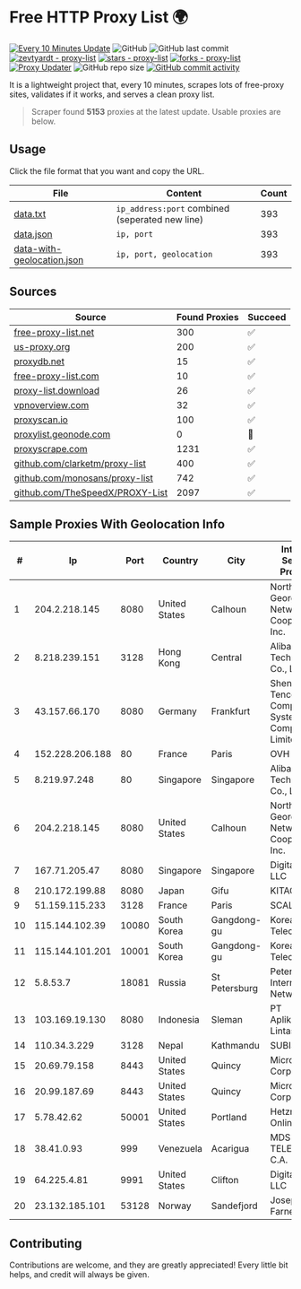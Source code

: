 
# Free HTTP Proxy List 🌍

[![Every 10 Minutes Update](https://github.com/mertguvencli/http-proxy-list/actions/workflows/main.yml/badge.svg?branch=main)](https://github.com/mertguvencli/http-proxy-list/actions/workflows/main.yml)
![GitHub](https://img.shields.io/github/license/mertguvencli/http-proxy-list)
![GitHub last commit](https://img.shields.io/github/last-commit/mertguvencli/http-proxy-list)
[![zevtyardt - proxy-list](https://img.shields.io/static/v1?label=zevtyardt&message=proxy-list&color=blue&logo=github)](https://github.com/zevtyardt/proxy-list "Go to GitHub repo")
[![stars - proxy-list](https://img.shields.io/github/stars/zevtyardt/proxy-list?style=social)](https://github.com/zevtyardt/proxy-list)
[![forks - proxy-list](https://img.shields.io/github/forks/zevtyardt/proxy-list?style=social)](https://github.com/zevtyardt/proxy-list)
[![Proxy Updater](https://github.com/zevtyardt/proxy-list/workflows/Proxy%20Updater/badge.svg)](https://github.com/zevtyardt/proxy-list/actions?query=workflow:"Proxy+Updater")
![GitHub repo size](https://img.shields.io/github/repo-size/zevtyardt/proxy-list)
[![GitHub commit activity](https://img.shields.io/github/commit-activity/m/zevtyardt/proxy-list?logo=commits)](https://github.com/zevtyardt/proxy-list/commits/main)

It is a lightweight project that, every 10 minutes, scrapes lots of free-proxy sites, validates if it works, and serves a clean proxy list.

> Scraper found **5153** proxies at the latest update. Usable proxies are below.

## Usage

Click the file format that you want and copy the URL.

|File|Content|Count|
|----|-------|-----|
|[data.txt](https://raw.githubusercontent.com/mertguvencli/http-proxy-list/main/proxy-list/data.txt)|`ip_address:port` combined (seperated new line)|393|
|[data.json](https://raw.githubusercontent.com/mertguvencli/http-proxy-list/main/proxy-list/data.json)|`ip, port`|393|
|[data-with-geolocation.json](https://raw.githubusercontent.com/mertguvencli/http-proxy-list/main/proxy-list/data-with-geolocation.json)|`ip, port, geolocation`|393|

## Sources

|Source|Found Proxies|Succeed|
|------|-------------|-------|
|[free-proxy-list.net](https://free-proxy-list.net)|300|✅|
|[us-proxy.org](https://www.us-proxy.org)|200|✅|
|[proxydb.net](http://proxydb.net)|15|✅|
|[free-proxy-list.com](https://free-proxy-list.com/?page=&port=&type%5B%5D=http&type%5B%5D=https&up_time=0&search=Search)|10|✅|
|[proxy-list.download](https://www.proxy-list.download/HTTP)|26|✅|
|[vpnoverview.com](https://vpnoverview.com/privacy/anonymous-browsing/free-proxy-servers)|32|✅|
|[proxyscan.io](https://www.proxyscan.io)|100|✅|
|[proxylist.geonode.com](https://proxylist.geonode.com/api/proxy-list?limit=300&page=1&sort_by=lastChecked&sort_type=desc&protocols=http,https)|0|🚫|
|[proxyscrape.com](https://api.proxyscrape.com/v2/?request=displayproxies&protocol=http&timeout=10000&country=all&ssl=all&anonymity=all)|1231|✅|
|[github.com/clarketm/proxy-list](https://raw.githubusercontent.com/clarketm/proxy-list/master/proxy-list-raw.txt)|400|✅|
|[github.com/monosans/proxy-list](https://raw.githubusercontent.com/monosans/proxy-list/main/proxies/http.txt)|742|✅|
|[github.com/TheSpeedX/PROXY-List](https://raw.githubusercontent.com/TheSpeedX/PROXY-List/master/http.txt)|2097|✅|


## Sample Proxies With Geolocation Info

|#|Ip|Port|Country|City|Internet Service Provider|
|-|--|----|-------|----|-------------------------|
|1|204.2.218.145|8080|United States|Calhoun|North Georgia Network Cooperative, Inc.|
|2|8.218.239.151|3128|Hong Kong|Central|Alibaba (US) Technology Co., Ltd.|
|3|43.157.66.170|8080|Germany|Frankfurt|Shenzhen Tencent Computer Systems Company Limited|
|4|152.228.206.188|80|France|Paris|OVH SAS|
|5|8.219.97.248|80|Singapore|Singapore|Alibaba (US) Technology Co., Ltd.|
|6|204.2.218.145|8080|United States|Calhoun|North Georgia Network Cooperative, Inc.|
|7|167.71.205.47|8080|Singapore|Singapore|DigitalOcean, LLC|
|8|210.172.199.88|8080|Japan|Gifu|KITAGATA|
|9|51.159.115.233|3128|France|Paris|SCALEWAY|
|10|115.144.102.39|10080|South Korea|Gangdong-gu|Korea Telecom|
|11|115.144.101.201|10001|South Korea|Gangdong-gu|Korea Telecom|
|12|5.8.53.7|18081|Russia|St Petersburg|Petersburg Internet Network ltd|
|13|103.169.19.130|8080|Indonesia|Sleman|PT Aplikanusa Lintasarta|
|14|110.34.3.229|3128|Nepal|Kathmandu|SUBISU C7|
|15|20.69.79.158|8443|United States|Quincy|Microsoft Corporation|
|16|20.99.187.69|8443|United States|Quincy|Microsoft Corporation|
|17|5.78.42.62|50001|United States|Portland|Hetzner Online GmbH|
|18|38.41.0.93|999|Venezuela|Acarigua|MDS TELECOM C.A.|
|19|64.225.4.81|9991|United States|Clifton|DigitalOcean, LLC|
|20|23.132.185.101|53128|Norway|Sandefjord|Joseph Farnell|



## Contributing

Contributions are welcome, and they are greatly appreciated! Every
little bit helps, and credit will always be given.

